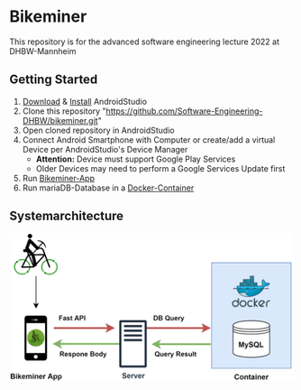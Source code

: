 # Bikeminer
This repository is for the advanced software engineering lecture 2022 at DHBW-Mannheim

## Getting Started
1. [Download](https://developer.android.com/studio) & [Install](https://developer.android.com/studio/install) AndroidStudio
2. Clone this repository "https://github.com/Software-Engineering-DHBW/bikeminer.git"
3. Open cloned repository in AndroidStudio
4. Connect Android Smartphone with Computer or create/add a virtual Device per AndroidStudio's Device Manager
    - **Attention:** Device must support Google Play Services
    - Older Devices may need to perform a Google Services Update first
5. Run [Bikeminer-App](https://github.com/Software-Engineering-DHBW/bikeminer/tree/main/BikeMiner-app#readme)
6. Run mariaDB-Database in a [Docker-Container](https://github.com/Software-Engineering-DHBW/bikeminer/blob/main/api_bikeminer/README.md) 

## Systemarchitecture
![plot](./systemarchitecture_bikeminer.png)
